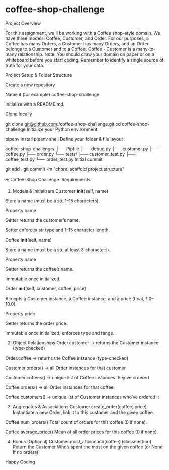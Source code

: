 # coffee-shop-challenge

Project Overview

For this assignment, we'll be working with a Coffee shop-style domain. We have three models: Coffee, Customer, and Order. For our purposes, a Coffee has many Orders, a Customer has many Orders, and an Order belongs to a Customer and to a Coffee. Coffee - Customer is a many-to-many relationship. Note: You should draw your domain on paper or on a whiteboard before you start coding. Remember to identify a single source of truth for your data.

Project Setup & Folder Structure

Create a new repository

Name it (for example) coffee-shop-challenge.

Initialize with a README.md.

Clone locally

git clone git@github.com:<your-username>/coffee-shop-challenge.git cd coffee-shop-challenge
Initialize your Python environment

pipenv install pipenv shell
Define your folder & file layout

coffee-shop-challenge/ ├── Pipfile ├── debug.py ├── customer.py ├── coffee.py ├── order.py └── tests/ ├── customer_test.py ├── coffee_test.py └── order_test.py
Initial commit

git add . git commit -m "chore: scaffold project structure"

☕ Coffee-Shop Challenge: Requirements

1. Models & Initializers
   Customer
   **init**(self, name)

Store a name (must be a str, 1–15 characters).

Property name

Getter returns the customer’s name.

Setter enforces str type and 1–15 character length.

Coffee
**init**(self, name)

Store a name (must be a str, at least 3 characters).

Property name

Getter returns the coffee’s name.

Immutable once initialized.

Order
**init**(self, customer, coffee, price)

Accepts a Customer instance, a Coffee instance, and a price (float, 1.0–10.0).

Property price

Getter returns the order price.

Immutable once initialized; enforces type and range.

2. Object Relationships
   Order.customer → returns the Customer instance (type-checked)

Order.coffee → returns the Coffee instance (type-checked)

Customer.orders() → all Order instances for that customer

Customer.coffees() → unique list of Coffee instances they’ve ordered

Coffee.orders() → all Order instances for that coffee

Coffee.customers() → unique list of Customer instances who’ve ordered it

3. Aggregates & Associations
   Customer.create_order(coffee, price)
   Instantiate a new Order, link it to this customer and the given coffee.

Coffee.num_orders()
Total count of orders for this coffee (0 if none).

Coffee.average_price()
Mean of all order prices for this coffee (0 if none).

4. Bonus (Optional)
   Customer.most_aficionado(coffee) (classmethod)
   Return the Customer Who’s spent the most on the given coffee (or None If no orders)

Happy Coding
